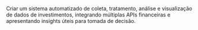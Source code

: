 Criar um sistema automatizado de coleta, tratamento, análise e visualização de dados de
          investimentos, integrando múltiplas APIs financeiras e apresentando insights úteis para
          tomada de decisão.
